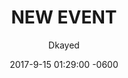 ---
layout: blog
title: NEW EVENT
author: Dkayed
image: https://i.imgur.com/NPQiG8p.png
category: header
comments: true
date: 2017-9-15 01:29:00 -0600
description: ADD PAGE DESCRIPTION HERE - MAX 150 CHARS
keywords: event
permalink: /event/
---